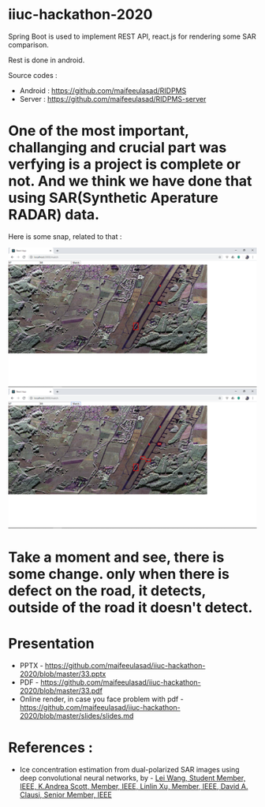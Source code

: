 # iiuc-hackathon-2020


Spring Boot is used to implement REST API, react.js for rendering some SAR comparison.


Rest is done in android.


Source codes :
 - Android : https://github.com/maifeeulasad/RIDPMS
 - Server : https://github.com/maifeeulasad/RIDPMS-server



# One of the most important, challanging and crucial part was verfying is a project is complete or not. And we think we have done that using SAR(Synthetic Aperature RADAR) data.

Here is some snap, related to that :

![sar1](https://github.com/maifeeulasad/iiuc-hackathon-2020/blob/master/ss/Screenshot%20(100).png)
![sar2](https://github.com/maifeeulasad/iiuc-hackathon-2020/blob/master/ss/Screenshot%20(101).png)

# Take a moment and see, there is some change. only when there is defect on the road, it detects, outside of the road it doesn't detect.


# Presentation 
 - PPTX - https://github.com/maifeeulasad/iiuc-hackathon-2020/blob/master/33.pptx
 - PDF - https://github.com/maifeeulasad/iiuc-hackathon-2020/blob/master/33.pdf
 - Online render, in case you face problem with pdf - https://github.com/maifeeulasad/iiuc-hackathon-2020/blob/master/slides/slides.md


# References :
 - Ice concentration estimation from dual-polarized SAR images using deep convolutional neural networks, by - [Lei Wang, Student Member, IEEE, K.Andrea Scott, Member, IEEE, Linlin Xu, Member, IEEE, David A. Clausi, Senior Member, IEEE](https://uwaterloo.ca/vision-image-processing-lab/sites/ca.vision-image-processing-lab/files/uploads/files/2015-jan-tgrs_cnnsariceconcentration_3.pdf)
